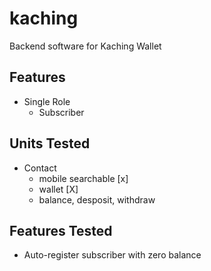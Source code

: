 # kaching
Backend software for Kaching Wallet

## Features
* Single Role
    * Subscriber
            
## Units Tested
* Contact
    * mobile searchable [x]
    * wallet [X]
    * balance, desposit, withdraw 

## Features Tested
* Auto-register subscriber with zero balance
